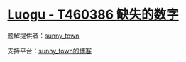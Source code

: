 # [Luogu - T460386 缺失的数字](https://www.luogu.com.cn/problem/T460386)
题解提供者：[sunny_town](https://www.luogu.com.cn/user/1240580)

支持平台：[sunny_town的博客](https://ststststststststst.github.io/)
